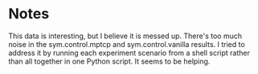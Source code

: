 # Notes

This data is interesting, but I believe it is messed up. There's too much noise
in the sym.control.mptcp and sym.control.vanilla results. I tried to address it
by running each experiment scenario from a shell script rather than all together
in one Python script. It seems to be helping.
